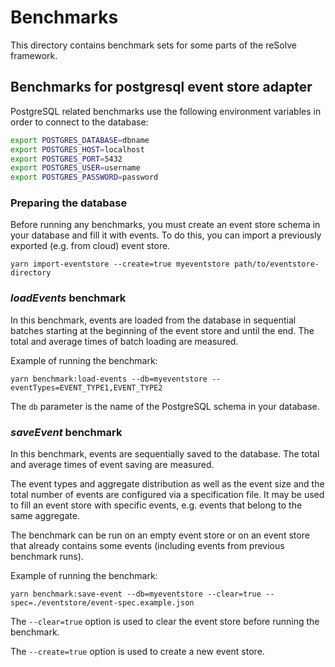 # Benchmarks

This directory contains benchmark sets for some parts of the reSolve framework.

## Benchmarks for postgresql event store adapter

PostgreSQL related benchmarks use the following environment variables in order to connect to the database:

```sh
export POSTGRES_DATABASE=dbname
export POSTGRES_HOST=localhost
export POSTGRES_PORT=5432
export POSTGRES_USER=username
export POSTGRES_PASSWORD=password
```

### Preparing the database

Before running any benchmarks, you must create an event store schema in your database and fill it with events.
To do this, you can import a previously exported (e.g. from cloud) event store.

```
yarn import-eventstore --create=true myeventstore path/to/eventstore-directory
```

### *loadEvents* benchmark

In this benchmark, events are loaded from the database in sequential batches starting at the beginning of the event store and until the end.
The total and average times of batch loading are measured.

Example of running the benchmark:
```
yarn benchmark:load-events --db=myeventstore --eventTypes=EVENT_TYPE1,EVENT_TYPE2
```

The `db` parameter is the name of the PostgreSQL schema in your database.

### *saveEvent* benchmark

In this benchmark, events are sequentially saved to the database.
The total and average times of event saving are measured.

The event types and aggregate distribution as well as the event size and the total number of events are configured via a specification file.
It may be used to fill an event store with specific events, e.g. events that belong to the same aggregate.

The benchmark can be run on an empty event store or on an event store that already contains some events 
(including events from previous benchmark runs).

Example of running the benchmark:
```
yarn benchmark:save-event --db=myeventstore --clear=true --spec=./eventstore/event-spec.example.json
```

The `--clear=true` option is used to clear the event store before running the benchmark.

The `--create=true` option is used to create a new event store.
